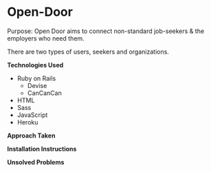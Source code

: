 # Open-Door
Purpose: Open Door aims to connect non-standard job-seekers & the employers who need them.

There are two types of users, seekers and organizations.

**Technologies Used**
- Ruby on Rails
  - Devise
  - CanCanCan
- HTML
- Sass
- JavaScript
- Heroku

**Approach Taken**

**Installation Instructions**

**Unsolved Problems**
